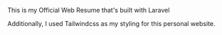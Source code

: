 This is my Official Web Resume that's built with Laravel 


Additionally, I used Tailwindcss as my styling for this personal website.
